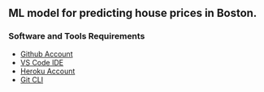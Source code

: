 ## ML model for predicting house prices in Boston.

### Software and Tools Requirements
<ul>
    <li> <a href="https://github.com/"> Github Account </a> </li>
    <li> <a href="https://code.visualstudio.com/"> VS Code IDE </a> </li>
    <li> <a href="https://www.heroku.com/"> Heroku Account </a> </li>
    <li> <a href="https://cli.github.com/"> Git CLI </a> </li>
</ul>